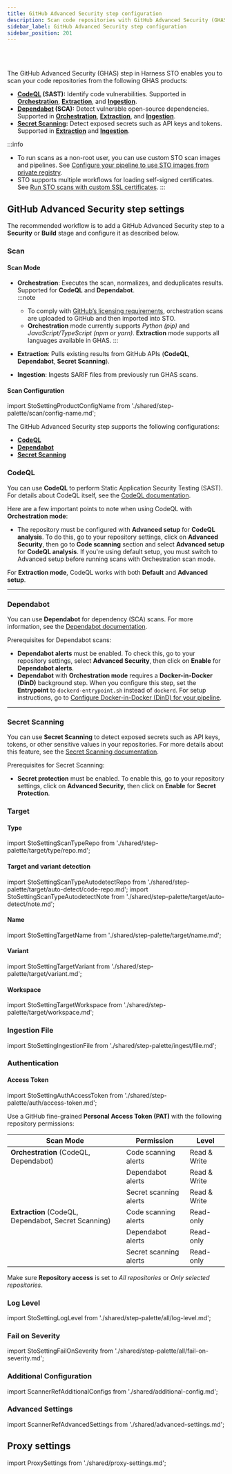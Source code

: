 ```yaml
---
title: GitHub Advanced Security step configuration
description: Scan code repositories with GitHub Advanced Security (GHAS).
sidebar_label: GitHub Advanced Security step configuration
sidebar_position: 201
---
```


<DocsTag text="Code repo scanners" backgroundColor="#cbe2f9" textColor="#0b5cad" link="/docs/security-testing-orchestration/whats-supported/scanners?view-by=target-type#code-repo-scanners" />
<DocsTag text="Orchestration" backgroundColor="#e3cbf9" textColor="#5c0bad" link="/docs/security-testing-orchestration/key-concepts/run-an-orchestrated-scan-in-sto" />
<DocsTag text="Extraction" backgroundColor="#e3cbf9" textColor="#5c0bad" link="/docs/security-testing-orchestration/get-started/key-concepts/extraction-scans" />
<DocsTag text="Ingestion" backgroundColor="#e3cbf9" textColor="#5c0bad" link="/docs/security-testing-orchestration/key-concepts/ingest-scan-results-into-an-sto-pipeline" />
<br/>
<br/>

The GitHub Advanced Security (GHAS) step in Harness STO enables you to scan your code repositories from the following GHAS products:

- **[CodeQL](#codeql) (SAST):** Identify code vulnerabilities. Supported in [**Orchestration**](#scan-mode), [**Extraction**](#scan-mode), and [**Ingestion**](#scan-mode).
- **[Dependabot](#dependabot) (SCA):** Detect vulnerable open-source dependencies. Supported in [**Orchestration**](#scan-mode), [**Extraction**](#scan-mode), and [**Ingestion**](#scan-mode).
- **[Secret Scanning](#secret-scanning):** Detect exposed secrets such as API keys and tokens. Supported in [**Extraction**](#scan-mode) and [**Ingestion**](#scan-mode).

:::info
- To run scans as a non-root user, you can use custom STO scan images and pipelines. See [Configure your pipeline to use STO images from private registry](/docs/security-testing-orchestration/use-sto/set-up-sto-pipelines/configure-pipeline-to-use-sto-images-from-private-registry).
- STO supports multiple workflows for loading self-signed certificates. See [Run STO scans with custom SSL certificates](/docs/security-testing-orchestration/use-sto/secure-sto-pipelines/ssl-setup-in-sto#supported-workflows-for-adding-custom-ssl-certificates).
:::

## GitHub Advanced Security step settings

The recommended workflow is to add a GitHub Advanced Security step to a **Security** or **Build** stage and configure it as described below.

### Scan

#### Scan Mode

- **Orchestration**: Executes the scan, normalizes, and deduplicates results. Supported for **CodeQL** and **Dependabot**.  
  :::note
  - To comply with [GitHub’s licensing requirements](https://docs.github.com/en/get-started/learning-about-github/about-github-advanced-security#about-github-advanced-security-products), orchestration scans are uploaded to GitHub and then imported into STO.  
  - **Orchestration** mode currently supports *Python (pip)* and *JavaScript/TypeScript (npm or yarn)*. **Extraction** mode supports all languages available in GHAS.
  :::

- **Extraction**: Pulls existing results from GitHub APIs (**CodeQL**, **Dependabot**, **Secret Scanning**).  
- **Ingestion**: Ingests SARIF files from previously run GHAS scans.

#### Scan Configuration

import StoSettingProductConfigName from './shared/step-palette/scan/config-name.md';

<StoSettingProductConfigName />

The GitHub Advanced Security step supports the following configurations:
- **[CodeQL](#codeql)**
- **[Dependabot](#dependabot)**
- **[Secret Scanning](#secret-scanning)**

### CodeQL
You can use **CodeQL** to perform Static Application Security Testing (SAST). For details about CodeQL itself, see the [CodeQL documentation](https://docs.github.com/en/code-security/code-scanning/introduction-to-code-scanning/about-code-scanning-with-codeql).  

Here are a few important points to note when using CodeQL with **Orchestration mode**:  
- The repository must be configured with **Advanced setup** for **CodeQL analysis**. To do this, go to your repository settings, click on **Advanced Security**, then go to **Code scanning** section and select **Advanced setup** for **CodeQL analysis**. If you're using default setup, you must switch to Advanced setup before running scans with Orchestration scan mode.  

For **Extraction mode**, CodeQL works with both **Default** and **Advanced setup**.  

---

### Dependabot
You can use **Dependabot** for dependency (SCA) scans. For more information, see the [Dependabot documentation](https://docs.github.com/en/code-security/dependabot/dependabot-alerts/about-dependabot-alerts). 

Prerequisites for Dependabot scans:  
- **Dependabot alerts** must be enabled. To check this, go to your repository settings, select **Advanced Security**, then click on **Enable** for **Dependabot alerts**.  
- **Dependabot** with **Orchestration mode** requires a **Docker-in-Docker (DinD)** background step. When you configure this step, set the **Entrypoint** to `dockerd-entrypoint.sh` instead of `dockerd`. For setup instructions, go to [Configure Docker-in-Docker (DinD) for your pipeline](/docs/security-testing-orchestration/sto-techref-category/security-step-settings-reference#configuring-docker-in-docker-dind-for-your-pipeline).

---

### Secret Scanning
You can use **Secret Scanning** to detect exposed secrets such as API keys, tokens, or other sensitive values in your repositories. For more details about this feature, see the [Secret Scanning documentation](https://docs.github.com/en/code-security/securing-your-organization/understanding-your-organizations-exposure-to-leaked-secrets/choosing-github-secret-protection).  

Prerequisites for Secret Scanning:  
- **Secret protection** must be enabled. To enable this, go to your repository settings, click on **Advanced Security**, then click on **Enable** for **Secret Protection**.

### Target

#### Type
import StoSettingScanTypeRepo from './shared/step-palette/target/type/repo.md';

<StoSettingScanTypeRepo />

#### Target and variant detection 

import StoSettingScanTypeAutodetectRepo from './shared/step-palette/target/auto-detect/code-repo.md';
import StoSettingScanTypeAutodetectNote from './shared/step-palette/target/auto-detect/note.md';

<StoSettingScanTypeAutodetectRepo/>
<StoSettingScanTypeAutodetectNote/>

#### Name
import StoSettingTargetName from './shared/step-palette/target/name.md';

<StoSettingTargetName />

#### Variant
import StoSettingTargetVariant from './shared/step-palette/target/variant.md';

<StoSettingTargetVariant />

#### Workspace
import StoSettingTargetWorkspace from './shared/step-palette/target/workspace.md';

<StoSettingTargetWorkspace />

### Ingestion File
import StoSettingIngestionFile from './shared/step-palette/ingest/file.md';

<StoSettingIngestionFile />

### Authentication

#### Access Token
import StoSettingAuthAccessToken from './shared/step-palette/auth/access-token.md';

<StoSettingAuthAccessToken />

Use a GitHub fine-grained **Personal Access Token (PAT)** with the following repository permissions:

| **Scan Mode** | **Permission**          | **Level**     |
|---------------|--------------------------|---------------|
| **Orchestration** (CodeQL, Dependabot) | Code scanning alerts   | Read & Write |
|               | Dependabot alerts       | Read & Write |
|               | Secret scanning alerts  | Read & Write |
| **Extraction** (CodeQL, Dependabot, Secret Scanning) | Code scanning alerts   | Read-only |
|               | Dependabot alerts       | Read-only |
|               | Secret scanning alerts  | Read-only |

Make sure **Repository access** is set to *All repositories* or *Only selected repositories*.

### Log Level
import StoSettingLogLevel from './shared/step-palette/all/log-level.md';

<StoSettingLogLevel />

### Fail on Severity
import StoSettingFailOnSeverity from './shared/step-palette/all/fail-on-severity.md';

<StoSettingFailOnSeverity />

### Additional Configuration
import ScannerRefAdditionalConfigs from './shared/additional-config.md';

<ScannerRefAdditionalConfigs />

### Advanced Settings
import ScannerRefAdvancedSettings from './shared/advanced-settings.md';

<ScannerRefAdvancedSettings />

## Proxy settings
import ProxySettings from './shared/proxy-settings.md';

<ProxySettings />
